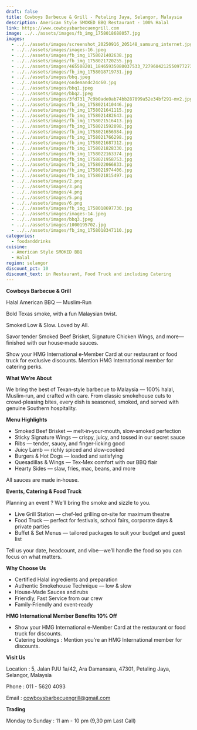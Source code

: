 ```yaml
---
draft: false
title: Cowboys Barbecue & Grill - Petaling Jaya, Selangor, Malaysia
description: American Style SMOKED BBQ Restaurant - 100% Halal
link: https://www.cowboysbarbecuengrill.com
image: ../../assets/images/fb_img_1758018688057.jpg
images:
  - ../../assets/images/screenshot_20250916_205148_samsung_internet.jpg
  - ../../assets/images/images-16.jpeg
  - ../../assets/images/fb_img_1758021402638.jpg
  - ../../assets/images/fb_img_1758021720255.jpg
  - ../../assets/images/465508201_18465935080037533_7279604212550977273_n.jpg
  - ../../assets/images/fb_img_1758018719731.jpg
  - ../../assets/images/bbq.jpeg
  - ../../assets/images/ondemandc24c60.jpg
  - ../../assets/images/bbq1.jpeg
  - ../../assets/images/bbq2.jpeg
  - ../../assets/images/3fd731_7c9b0ade0ab74bb287099a52e34bf291~mv2.jpg
  - ../../assets/images/fb_img_1758021410446.jpg
  - ../../assets/images/fb_img_1758021641115.jpg
  - ../../assets/images/fb_img_1758021482643.jpg
  - ../../assets/images/fb_img_1758021516413.jpg
  - ../../assets/images/fb_img_1758021592098.jpg
  - ../../assets/images/fb_img_1758021656984.jpg
  - ../../assets/images/fb_img_1758021766298.jpg
  - ../../assets/images/fb_img_1758021687312.jpg
  - ../../assets/images/fb_img_1758021828330.jpg
  - ../../assets/images/fb_img_1758022163374.jpg
  - ../../assets/images/fb_img_1758021958753.jpg
  - ../../assets/images/fb_img_1758022066833.jpg
  - ../../assets/images/fb_img_1758021974406.jpg
  - ../../assets/images/fb_img_1758021815497.jpg
  - ../../assets/images/2.png
  - ../../assets/images/3.png
  - ../../assets/images/4.png
  - ../../assets/images/5.png
  - ../../assets/images/6.png
  - ../../assets/images/fb_img_1758018697730.jpg
  - ../../assets/images/images-14.jpeg
  - ../../assets/images/bbq3.jpeg
  - ../../assets/images/1000195702.jpg
  - ../../assets/images/fb_img_1758018347110.jpg
categories:
  - foodanddrinks
cuisine:
  - American Style SMOKED BBQ
  - Halal
region: selangor
discount_pct: 10
discount_text: in Restaurant, Food Truck and including Catering
---
```

**Cowboys Barbecue & Grill**

Halal American BBQ — Muslim‑Run

Bold Texas smoke, with a fun Malaysian twist.

Smoked Low & Slow. Loved by All.

Savor tender Smoked Beef Brisket, Signature Chicken Wings, and more—finished with our house‑made sauces.

Show your HMG International e‑Member Card at our restaurant or food truck for exclusive discounts. Mention HMG International member for catering perks.

**What We’re About**

We bring the best of Texan‑style barbecue to Malaysia — 100% halal, Muslim‑run, and crafted with care. From classic smokehouse cuts to crowd‑pleasing bites, every dish is seasoned, smoked, and served with genuine Southern hospitality.

**Menu Highlights**

* Smoked Beef Brisket — melt‑in‑your‑mouth, slow‑smoked perfection
* Sticky Signature Wings — crispy, juicy, and tossed in our secret sauce
* Ribs — tender, saucy, and finger‑licking good
* Juicy Lamb — richly spiced and slow‑cooked
* Burgers & Hot Dogs — loaded and satisfying
* Quesadillas & Wings — Tex‑Mex comfort with our BBQ flair
* Hearty Sides — slaw, fries, mac, beans, and more

All sauces are made in‑house.

**Events, Catering & Food Truck**

Planning an event ? We’ll bring the smoke and sizzle to you.

* Live Grill Station — chef‑led grilling on‑site for maximum theatre
* Food Truck — perfect for festivals, school fairs, corporate days & private parties
* Buffet & Set Menus — tailored packages to suit your budget and guest list

Tell us your date, headcount, and vibe—we’ll handle the food so you can focus on what matters.

**Why Choose Us**

* Certified Halal ingredients and preparation
* Authentic Smokehouse Technique — low & slow
* House‑Made Sauces and rubs
* Friendly, Fast Service from our crew
* Family‑Friendly and event‑ready

**HMG International Member Benefits 10% Off**

* Show your HMG International e‑Member Card at the restaurant or food truck for discounts.
* Catering bookings : Mention you’re an HMG International member for discounts.

**Visit Us**

Location : 5, Jalan PJU 1a/42, Ara Damansara, 47301, Petaling Jaya, Selangor, Malaysia 

Phone : 011 - 5620 4093

Email : cowboysbarbecuengrill@gmail.com

**Trading**

Monday to Sunday : 11 am - 10 pm (9,30 pm Last Call)
